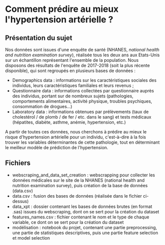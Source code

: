 # Comment prédire au mieux l'hypertension artérielle ?

## Présentation du sujet

Nos données sont issues d'une enquête de santé (NHANES, *national health and nutrition examination survey*), réalisée tous les deux ans aux Etats-Unis sur un échantillon représentant l'ensemble de la population. Nous disposons des résultats de l'enquête de 2017-2018 (soit la plus récente disponible), qui sont regroupés en plusieurs bases de données : 

- Demographics data : informations sur les caractéristiques sociales des individus, leurs caractéristiques familiales et leurs revenus ; 
- Questionnaire data : informations collectées par questionnaire auprès des individus, portant sur de nombreux sujets (pathologies, comportements alimentaires, activité physique, troubles psychiques, consommation de drogues...) 
- Laboratory data : informations obtenues par prélèvements (taux de cholestérol / de plomb / de fer / etc. dans le sang) et tests médicaux (hépatites, diabète, asthme, anémie, hypertension, etc.)

A partir de toutes ces données, nous cherchons à prédire au mieux le risque d'hypertension artérielle pour un individu, c'est-à-dire à la fois trouver les variables déterminantes de cette pathologie, tout en déterminant le meilleur modèle de prédiction de l'hypertension. 

## Fichiers

- webscraping_and_data_set_creation : webscrapping pour collecter les données médicales sur le site de la NHANES (national health and nutrition examination survey), puis création de la base de données (data.csv)
- data.csv : fusion des bases de données (réalisée dans le fichier ci-dessus)
- data_xpt : dossier contenant les bases de données brutes (en format .sas) issues du webscraping, dont on se sert pour la création du dataset
- features_names.csv : fichier contenant le nom et le type de chaque variable, ce dont on se sert pour la création du dataset
- modélisation : notebook du projet, contenant une partie preprocessing, une partie de statistiques descriptives, puis une partie feature selection et model selection
 
